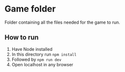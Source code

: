# Game folder
Folder containing all the files needed for the game to run.

## How to run
1. Have Node installed
2. In this directory run `npm install`
3. Followed by `npm run dev`
4. Open localhost in any browser
